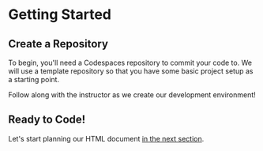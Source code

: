 # Getting Started

## Create a Repository

To begin, you'll need a Codespaces repository to commit your code to. We will use a template repository so that you have some basic project setup as a starting point.

Follow along with the instructor as we create our development environment!

## Ready to Code!

Let's start planning our HTML document [in the next section](https://learning-fuze.github.io/exercise-assets/its-capstone-project/wireframing).
